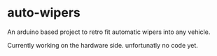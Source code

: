 # auto-wipers
An arduino based project to retro fit automatic wipers into any vehicle.

Currently working on the hardware side.
unfortunatly no code yet.
